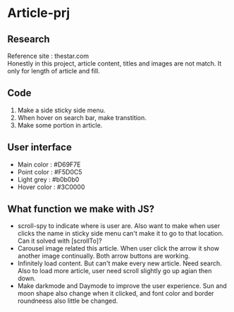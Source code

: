 # Article-prj


## Research
Reference site : thestar.com <br>
Honestly in this project, article content, titles and images are not match. It only for length of article and fill. 

## Code
 1. Make a side sticky side menu.
 2. When hover on search bar, make transtition.
 3. Make some portion in article.

## User interface
 - Main color : #D69F7E
 - Point color : #F5D0C5
 - Light grey : #b0b0b0
 - Hover color : #3C0000

## What function we make with JS?
- scroll-spy to indicate where is user are. Also want to make when user clicks the name in sticky side menu can't make it to go to that location. Can it solved with [scrollTo]?
- Carousel image related this article. When user click the arrow it show another image continually. Both arrow buttons are working.
- Infinitely load content. But can't make every new article. Need search. Also to load more article, user need scroll slightly go up agian then down.
- Make darkmode and Daymode to improve the user experience. Sun and moon shape also change when it clicked, and font color and border roundneess also little be changed.

